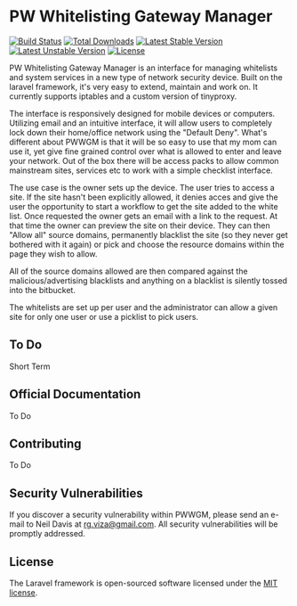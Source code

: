 # PW Whitelisting Gateway Manager

[![Build Status](https://travis-ci.org/laravel/framework.svg)](https://travis-ci.org/laravel/framework)
[![Total Downloads](https://poser.pugx.org/laravel/framework/d/total.svg)](https://packagist.org/packages/laravel/framework)
[![Latest Stable Version](https://poser.pugx.org/laravel/framework/v/stable.svg)](https://packagist.org/packages/laravel/framework)
[![Latest Unstable Version](https://poser.pugx.org/laravel/framework/v/unstable.svg)](https://packagist.org/packages/laravel/framework)
[![License](https://poser.pugx.org/laravel/framework/license.svg)](https://packagist.org/packages/laravel/framework)

PW Whitelisting Gateway Manager is an interface for managing whitelists and system services in a new type of network security device.
Built on the laravel framework, it's very easy to extend, maintain and work on. It currently supports iptables and a custom version of tinyproxy.

The interface is responsively designed for mobile devices or computers. Utilizing email and an intuitive interface, it will allow users to completely lock down their 
home/office network using the "Default Deny". What's different about PWWGM is that it will be so easy to use that my mom can use it, yet give fine grained control over 
what is allowed to enter and leave your network. Out of the box there will be access packs to allow common mainstream sites, services etc  to work with a simple checklist 
interface.

The use case is the owner sets up the device. The user tries to access a site. If the site hasn't been explicitly allowed, it denies acces and give the user the 
opportunity to start a workflow to get the site added to the white list. Once requested the owner gets an email with a link to the request. At that time the owner
can preview the site on their device. They can then "Allow all" source domains, permanently blacklist the site (so they never get bothered with it again)
or pick and choose the resource domains within the page they wish to allow.

All of the source domains allowed are then compared against the malicious/advertising blacklists and anything on a blacklist is silently tossed into the bitbucket.

The whitelists are set up per user and the administrator can allow a given site for only one user or use a picklist to pick users.

## To Do

Short Term


## Official Documentation

To Do

## Contributing

To Do

## Security Vulnerabilities

If you discover a security vulnerability within PWWGM, please send an e-mail to Neil Davis at rg.viza@gmail.com. All security vulnerabilities will be promptly addressed.

## License

The Laravel framework is open-sourced software licensed under the [MIT license](http://opensource.org/licenses/MIT).
